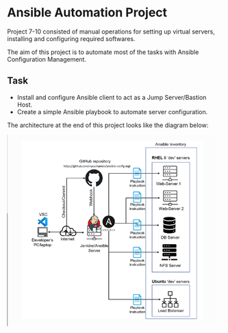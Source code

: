 # Ansible Automation Project

Project 7-10 consisted of manual operations for setting up virtual servers, installing and configuring required softwares.

The aim of this project is to automate most of the tasks with Ansible Configuration Management.

## Task

- Install and configure Ansible client to act as a Jump Server/Bastion Host.
- Create a simple Ansible playbook to automate server configuration.

The architecture at the end of this project looks like the diagram below:

![Architecture](./media/archy2.png)